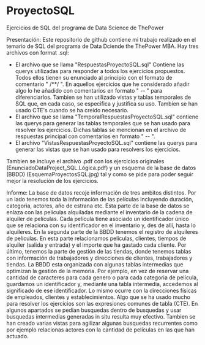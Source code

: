 # ProyectoSQL
Ejercicios de SQL del programa de Data Science de ThePower

Presentación:
Este repositorio de github contiene mi trabajo realizado en el temario de SQL del programa de Data Dciende the ThePower MBA.
Hay tres archivos con format .sql:
 - El archivo que se llama "RespuestasProyectoSQL.sql" Contiene las querys utilizadas para responder a todos los ejercicios propuestos. Todos ellos tienen su enunciado al principio con el formato de comentario " /**/ ". En aquellos ejercicios que he considerado añadir algo lo he añadido con comentarios en formato " -- " para diferenciarlos. Tambien se han utilizado vistas y tablas temporales de SQL que, en cada caso, se especifica y justifica su uso. Tambien se han usado CTE's cuando se ha creido necesario.
 - El archivo que se llama "TemporalRespuestasProyectoSQL.sql" contiene las querys para generar las tablas temporales que se han usado para resolver los ejercicios. Dichas tablas se mencionan en el archivo de respuestas principal con comentarios en formato " -- ".
 - El archivo "VistasRespuestasProyectoSQL.sql" contiene las querys para generar las vistas que se han usado para resolvers los ejercicios.

Tambien se incluye el archivo .pdf con los ejercicios originales (EnunciadoDataProject_SQL.Lógica.pdf) y un esquema de la base de datos (BBDD) (EsquemaProyectosSQL.jpg) tal y como se pide para poder seguir mejor la resolución de los ejercicios.

Informe:
La base de datos recoje información de tres ambitos distintos. Por un lado tenemos toda la información de las películas incluyendo duración, categoria, actores, año de estrana etc. Esta parte de la base de datos se enlaza con las peliculas alquiladas mediante el inventario de la cadena de alquiler de películas. Cada película tiene asociado un identificador único que se relaciona con su identificador en el inventario y, des de allí, hasta lo alquileres. En la segunda parte de la BBDD tenemos el registro de alquileres de películas. En esta parte relacionamos películas, clientes, tiempos de alquiler (salida y entrada) y el importe que ha gastado cada cliente. Por último, tenemos la parte de gestión de las tiendas, donde tenemos tablas con información de trabajadores y direcciones de clientes, trabajadores y tiendas.
La BBDD esta organizada con algunas tablas intermedias que optimizan la gestión de la memoria. Por ejemplo, en vez de reservar una cantidad de caracteres para cada genero o para cada categoria de película, guardamos un identificador y, mediante una tabla intermedia, accedemos al significado de ese identificador. Lo mismo ocurre con la direcciones físicas de empleados, clientes y establecimientos.
Algo que se ha usado mucho para resolver los ejercicios son las expresiones comunes de tabla (CTE). En algunos apartados se pedian busquedas dentro de busquedas y usar busquedas intermedias generadas in situ resulta muy efectivo.
Tambien se han creado varias vistas para agilizar algunas busquedas recurrentes como por ejemplo relacionas actores con la cantidad de películas en las que han actuado.
